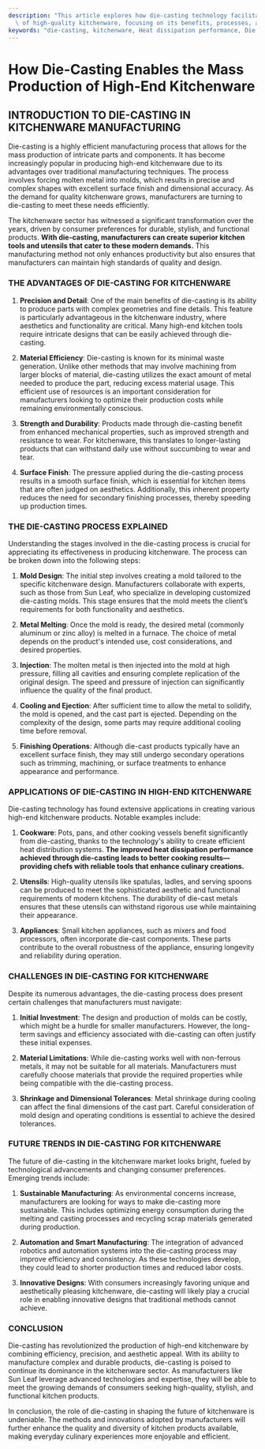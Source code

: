 ```yaml
---
description: "This article explores how die-casting technology facilitates the mass production\
  \ of high-quality kitchenware, focusing on its benefits, processes, and applications."
keywords: "die-casting, kitchenware, Heat dissipation performance, Die casting process"
---
```

# How Die-Casting Enables the Mass Production of High-End Kitchenware

## INTRODUCTION TO DIE-CASTING IN KITCHENWARE MANUFACTURING

Die-casting is a highly efficient manufacturing process that allows for the mass production of intricate parts and components. It has become increasingly popular in producing high-end kitchenware due to its advantages over traditional manufacturing techniques. The process involves forcing molten metal into molds, which results in precise and complex shapes with excellent surface finish and dimensional accuracy. As the demand for quality kitchenware grows, manufacturers are turning to die-casting to meet these needs efficiently.

The kitchenware sector has witnessed a significant transformation over the years, driven by consumer preferences for durable, stylish, and functional products. **With die-casting, manufacturers can create superior kitchen tools and utensils that cater to these modern demands.** This manufacturing method not only enhances productivity but also ensures that manufacturers can maintain high standards of quality and design. 

### THE ADVANTAGES OF DIE-CASTING FOR KITCHENWARE

1. **Precision and Detail**: One of the main benefits of die-casting is its ability to produce parts with complex geometries and fine details. This feature is particularly advantageous in the kitchenware industry, where aesthetics and functionality are critical. Many high-end kitchen tools require intricate designs that can be easily achieved through die-casting.

2. **Material Efficiency**: Die-casting is known for its minimal waste generation. Unlike other methods that may involve machining from larger blocks of material, die-casting utilizes the exact amount of metal needed to produce the part, reducing excess material usage. This efficient use of resources is an important consideration for manufacturers looking to optimize their production costs while remaining environmentally conscious.

3. **Strength and Durability**: Products made through die-casting benefit from enhanced mechanical properties, such as improved strength and resistance to wear. For kitchenware, this translates to longer-lasting products that can withstand daily use without succumbing to wear and tear.

4. **Surface Finish**: The pressure applied during the die-casting process results in a smooth surface finish, which is essential for kitchen items that are often judged on aesthetics. Additionally, this inherent property reduces the need for secondary finishing processes, thereby speeding up production times.

### THE DIE-CASTING PROCESS EXPLAINED

Understanding the stages involved in the die-casting process is crucial for appreciating its effectiveness in producing kitchenware. The process can be broken down into the following steps:

1. **Mold Design**: The initial step involves creating a mold tailored to the specific kitchenware design. Manufacturers collaborate with experts, such as those from Sun Leaf, who specialize in developing customized die-casting molds. This stage ensures that the mold meets the client’s requirements for both functionality and aesthetics.

2. **Metal Melting**: Once the mold is ready, the desired metal (commonly aluminum or zinc alloy) is melted in a furnace. The choice of metal depends on the product's intended use, cost considerations, and desired properties.

3. **Injection**: The molten metal is then injected into the mold at high pressure, filling all cavities and ensuring complete replication of the original design. The speed and pressure of injection can significantly influence the quality of the final product.

4. **Cooling and Ejection**: After sufficient time to allow the metal to solidify, the mold is opened, and the cast part is ejected. Depending on the complexity of the design, some parts may require additional cooling time before removal.

5. **Finishing Operations**: Although die-cast products typically have an excellent surface finish, they may still undergo secondary operations such as trimming, machining, or surface treatments to enhance appearance and performance.

### APPLICATIONS OF DIE-CASTING IN HIGH-END KITCHENWARE

Die-casting technology has found extensive applications in creating various high-end kitchenware products. Notable examples include:

1. **Cookware**: Pots, pans, and other cooking vessels benefit significantly from die-casting, thanks to the technology's ability to create efficient heat distribution systems. **The improved heat dissipation performance achieved through die-casting leads to better cooking results—providing chefs with reliable tools that enhance culinary creations.**

2. **Utensils**: High-quality utensils like spatulas, ladles, and serving spoons can be produced to meet the sophisticated aesthetic and functional requirements of modern kitchens. The durability of die-cast metals ensures that these utensils can withstand rigorous use while maintaining their appearance.

3. **Appliances**: Small kitchen appliances, such as mixers and food processors, often incorporate die-cast components. These parts contribute to the overall robustness of the appliance, ensuring longevity and reliability during operation.

### CHALLENGES IN DIE-CASTING FOR KITCHENWARE

Despite its numerous advantages, the die-casting process does present certain challenges that manufacturers must navigate:

1. **Initial Investment**: The design and production of molds can be costly, which might be a hurdle for smaller manufacturers. However, the long-term savings and efficiency associated with die-casting can often justify these initial expenses.

2. **Material Limitations**: While die-casting works well with non-ferrous metals, it may not be suitable for all materials. Manufacturers must carefully choose materials that provide the required properties while being compatible with the die-casting process.

3. **Shrinkage and Dimensional Tolerances**: Metal shrinkage during cooling can affect the final dimensions of the cast part. Careful consideration of mold design and operating conditions is essential to achieve the desired tolerances.

### FUTURE TRENDS IN DIE-CASTING FOR KITCHENWARE

The future of die-casting in the kitchenware market looks bright, fueled by technological advancements and changing consumer preferences. Emerging trends include:

1. **Sustainable Manufacturing**: As environmental concerns increase, manufacturers are looking for ways to make die-casting more sustainable. This includes optimizing energy consumption during the melting and casting processes and recycling scrap materials generated during production.

2. **Automation and Smart Manufacturing**: The integration of advanced robotics and automation systems into the die-casting process may improve efficiency and consistency. As these technologies develop, they could lead to shorter production times and reduced labor costs.

3. **Innovative Designs**: With consumers increasingly favoring unique and aesthetically pleasing kitchenware, die-casting will likely play a crucial role in enabling innovative designs that traditional methods cannot achieve.

### CONCLUSION

Die-casting has revolutionized the production of high-end kitchenware by combining efficiency, precision, and aesthetic appeal. With its ability to manufacture complex and durable products, die-casting is poised to continue its dominance in the kitchenware sector. As manufacturers like Sun Leaf leverage advanced technologies and expertise, they will be able to meet the growing demands of consumers seeking high-quality, stylish, and functional kitchen products.

In conclusion, the role of die-casting in shaping the future of kitchenware is undeniable. The methods and innovations adopted by manufacturers will further enhance the quality and diversity of kitchen products available, making everyday culinary experiences more enjoyable and efficient. 
